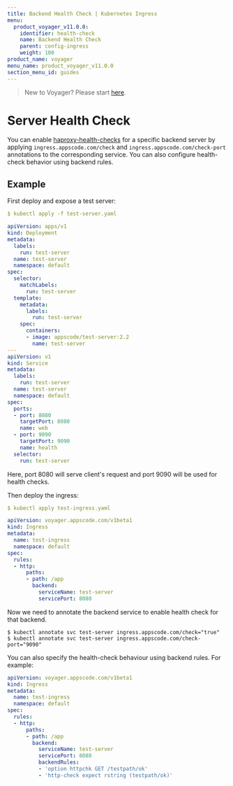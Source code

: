```yaml
---
title: Backend Health Check | Kubernetes Ingress
menu:
  product_voyager_v11.0.0:
    identifier: health-check
    name: Backend Health Check
    parent: config-ingress
    weight: 100
product_name: voyager
menu_name: product_voyager_v11.0.0
section_menu_id: guides
---
```


> New to Voyager? Please start [here](/products/voyager/v11.0.0/concepts/overview).

# Server Health Check

You can enable [haproxy-health-checks](https://www.haproxy.com/documentation/aloha/7-0/traffic-management/lb-layer7/health-checks/) for a specific backend server by applying `ingress.appscode.com/check` and `ingress.appscode.com/check-port` annotations to the corresponding service. You can also configure health-check behavior using backend rules.

## Example

First deploy and expose a test server:

```yaml
$ kubectl apply -f test-server.yaml

apiVersion: apps/v1
kind: Deployment
metadata:
  labels:
    run: test-server
  name: test-server
  namespace: default
spec:
  selector:
    matchLabels:
      run: test-server
  template:
    metadata:
      labels:
        run: test-server
    spec:
      containers:
      - image: appscode/test-server:2.2
        name: test-server
---
apiVersion: v1
kind: Service
metadata:
  labels:
    run: test-server
  name: test-server
  namespace: default
spec:
  ports:
  - port: 8080
    targetPort: 8080
    name: web
  - port: 9090
    targetPort: 9090
    name: health
  selector:
    run: test-server
```

Here, port 8080 will serve client's request and port 9090 will be used for health checks.

Then deploy the ingress:

```yaml
$ kubectl apply test-ingress.yaml

apiVersion: voyager.appscode.com/v1beta1
kind: Ingress
metadata:
  name: test-ingress
  namespace: default
spec:
  rules:
  - http:
      paths:
      - path: /app
        backend:
          serviceName: test-server
          servicePort: 8080
```

Now we need to annotate the backend service to enable health check for that backend.

```console
$ kubectl annotate svc test-server ingress.appscode.com/check="true"
$ kubectl annotate svc test-server ingress.appscode.com/check-port="9090"
```

You can also specify the health-check behaviour using backend rules. For example:

```yaml
apiVersion: voyager.appscode.com/v1beta1
kind: Ingress
metadata:
  name: test-ingress
  namespace: default
spec:
  rules:
  - http:
      paths:
      - path: /app
        backend:
          serviceName: test-server
          servicePort: 8080
          backendRules:
          - 'option httpchk GET /testpath/ok'
          - 'http-check expect rstring (testpath/ok)'
```

